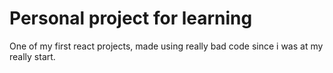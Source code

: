 # Personal project for learning
One of my first react projects, made using really bad code since i was at my really start.
